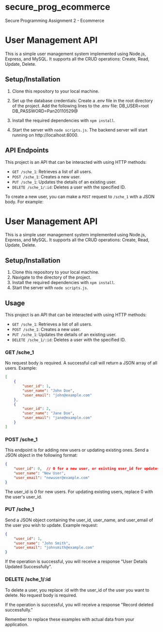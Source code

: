 # secure_prog_ecommerce
Secure Programming Assignment 2 - Ecommerce


# User Management API

This is a simple user management system implemented using Node.js, Express, and MySQL. It supports all the CRUD operations: Create, Read, Update, Delete.

## Setup/Installation

1. Clone this repository to your local machine.
2. Set up the database credentials:
   Create a .env file in the root directory of the project.
   Add the following lines to the .env file:
   DB_USER=root
   DB_PASSWORD=Pan20110529@

3. Install the required dependencies with `npm install`.
4. Start the server with `node scripts.js`.
The backend server will start running on http://localhost:8000.
## API Endpoints
This project is an API that can be interacted with using HTTP methods:

- `GET /sche_1`: Retrieves a list of all users.
- `POST /sche_1`: Creates a new user.
- `PUT /sche_1`: Updates the details of an existing user.
- `DELETE /sche_1/:id`: Deletes a user with the specified ID.


To create a new user, you can make a `POST` request to `/sche_1` with a JSON body. For example:


# User Management API

This is a simple user management system implemented using Node.js, Express, and MySQL. It supports all the CRUD operations: Create, Read, Update, Delete.

## Setup/Installation

1. Clone this repository to your local machine.
2. Navigate to the directory of the project.
3. Install the required dependencies with `npm install`.
4. Start the server with `node scripts.js`.

## Usage

This project is an API that can be interacted with using HTTP methods:

- `GET /sche_1`: Retrieves a list of all users.
- `POST /sche_1`: Creates a new user.
- `PUT /sche_1`: Updates the details of an existing user.
- `DELETE /sche_1/:id`: Deletes a user with the specified ID.


### GET /sche_1

No request body is required. A successful call will return a JSON array of all users. Example:

```json
[
    {
        "user_id": 1,
        "user_name": "John Doe",
        "user_email": "john@example.com"
    },
    {
        "user_id": 2,
        "user_name": "Jane Doe",
        "user_email": "jane@example.com"
    }
]
```

### POST /sche_1

This endpoint is for adding new users or updating existing ones. Send a JSON object in the following format:

```json
{
    "user_id": 0,  // 0 for a new user, or existing user_id for updates
    "user_name": "New User",
    "user_email": "newuser@example.com"
}
```

The user_id is 0 for new users. For updating existing users, replace 0 with the user's user_id.

### PUT /sche_1
Send a JSON object containing the user_id, user_name, and user_email of the user you wish to update. Example request:

```json
{
    "user_id": 1,
    "user_name": "John Smith",
    "user_email": "johnsmith@example.com"
}
```


If the operation is successful, you will receive a response "User Details Updated Successfully".


### DELETE /sche_1/:id


To delete a user, you replace :id with the user_id of the user you want to delete. No request body is required.

If the operation is successful, you will receive a response "Record deleted successfully."

Remember to replace these examples with actual data from your application.
